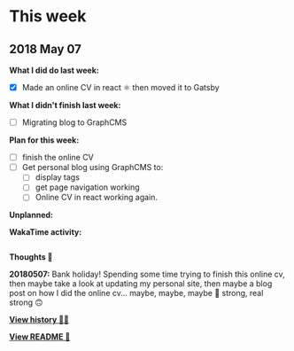 # This week

## 2018 May 07

**What I did do last week:**

* [x] Made an online CV in react ⚛ then moved it to Gatsby

**What I didn't finish last week:**

* [ ] Migrating blog to GraphCMS

**Plan for this week:**

* [ ] finish the online CV
* [ ] Get personal blog using GraphCMS to:
  * [ ] display tags
  * [ ] get page navigation working
  * [ ] Online CV in react working again.

**Unplanned:**

**WakaTime activity:**

```sh

```

**Thoughts 💭**

**20180507:** Bank holiday! Spending some time trying to finish this
online cv, then maybe take a look at updating my personal site, then
maybe a blog post on how I did the online cv... maybe, maybe, maybe 🤔
strong, real strong 🙃

**[View history 👵👴](history.md#history)**

**[View README 👀](README.md#personal-goals)**

<!-- links -->
